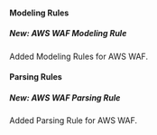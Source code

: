 
#### Modeling Rules

##### New: AWS WAF Modeling Rule

Added Modeling Rules for AWS WAF.

#### Parsing Rules

##### New: AWS WAF Parsing Rule

Added Parsing Rule for AWS WAF.